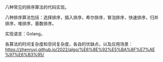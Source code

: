 八种常见的排序算法的代码实现。

八种排序算法包括：选择排序，插入排序，希尔排序，冒泡排序，快速排序，归并排序，堆排序，基数排序。

实现语言：Golang。



各算法的时间复杂度和空间复杂度，各自的优缺点，以及应用场景：
https://zhenruyi.github.io/2022/algo/%E6%8E%92%E5%BA%8F%E7%AE%97%E6%B3%95/

